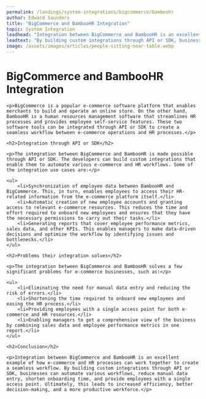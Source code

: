 ```yaml
---
permalink: /landings/system-integrations/bigcommerce/bamboohr
author: Edward Saunders
title: "BigCommerce and BambooHR Integration"
topic: System Integration
leadhead: "Integration between BigCommerce and BambooHR is an excellent example of how e-commerce and HR processes can work together to create a seamless workflow"
leadtext: "By building custom integrations through API or SDK, businesses can automate various workflows, reduce manual data entry, shorten onboarding time, and provide employees with a single access point. Ultimately, this leads to increased efficiency, better decision-making, and a more productive workforce."
image: /assets/images/articles/people-sitting-near-table.webp
---
```

<div class="arttext">
	<h1>BigCommerce and BambooHR Integration</h1>

	<p>BigCommerce is a popular e-commerce software platform that enables merchants to build and operate an online store. On the other hand, BambooHR is a human resources management software that streamlines HR processes and provides employee self-service features. These two software tools can be integrated through API or SDK to create a seamless workflow between e-commerce operations and HR processes.</p>

	<h2>Integration through API or SDK</h2>

	<p>The integration between BigCommerce and BambooHR is made possible through API or SDK. The developers can build custom integrations that enable them to automate various e-commerce and HR workflows. Some of the integration use cases are:</p>

	<ul>
		<li>Synchronization of employee data between BambooHR and BigCommerce. This, in turn, enables employees to access their HR-related information from the e-commerce platform itself.</li>
		<li>Automatic creation of new employee accounts and granting access to relevant e-commerce resources. This reduces the time and effort required to onboard new employees and ensures that they have the necessary permissions to carry out their tasks.</li>
		<li>Generating reports that cover employee performance metrics, sales data, and other KPIs. This enables managers to make data-driven decisions and optimize the workflow by identifying issues and bottlenecks.</li>
	</ul>

	<h2>Problems their integration solves</h2>

	<p>The integration between BigCommerce and BambooHR solves a few significant problems for e-commerce businesses, such as:</p>

	<ul>
		<li>Eliminating the need for manual data entry and reducing the risk of errors.</li>
		<li>Shortening the time required to onboard new employees and easing the HR process.</li>
		<li>Providing employees with a single access point for both e-commerce and HR resources.</li>
		<li>Enabling managers to get a comprehensive view of the business by combining sales data and employee performance metrics in one report.</li>
	</ul>

	<h2>Conclusion</h2>

	<p>Integration between BigCommerce and BambooHR is an excellent example of how e-commerce and HR processes can work together to create a seamless workflow. By building custom integrations through API or SDK, businesses can automate various workflows, reduce manual data entry, shorten onboarding time, and provide employees with a single access point. Ultimately, this leads to increased efficiency, better decision-making, and a more productive workforce.</p>

</div>